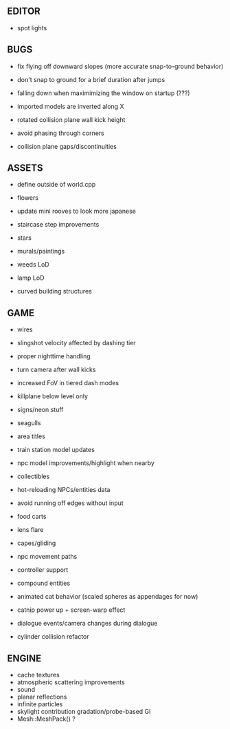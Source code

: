 EDITOR
------
* spot lights

BUGS
----
* fix flying off downward slopes (more accurate snap-to-ground behavior)
* don't snap to ground for a brief duration after jumps
* falling down when maximimizing the window on startup (???)

* imported models are inverted along X
* rotated collision plane wall kick height
* avoid phasing through corners
* collision plane gaps/discontinuities

ASSETS
------
* define outside of world.cpp

* flowers
* update mini rooves to look more japanese
* staircase step improvements
* stars
* murals/paintings
* weeds LoD
* lamp LoD
* curved building structures

GAME
----
* wires
* slingshot velocity affected by dashing tier
* proper nighttime handling
* turn camera after wall kicks
* increased FoV in tiered dash modes
* killplane below level only

* signs/neon stuff
* seagulls
* area titles
* train station model updates
* npc model improvements/highlight when nearby
* collectibles
* hot-reloading NPCs/entities data
* avoid running off edges without input
* food carts
* lens flare
* capes/gliding
* npc movement paths
* controller support
* compound entities
* animated cat behavior (scaled spheres as appendages for now)
* catnip power up + screen-warp effect
* dialogue events/camera changes during dialogue
* cylinder collision refactor

ENGINE
------
* cache textures
* atmospheric scattering improvements
* sound
* planar reflections
* infinite particles
* skylight contribution gradation/probe-based GI
* Mesh::MeshPack() ?